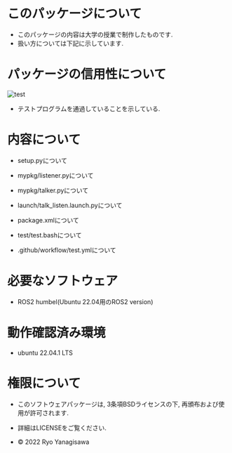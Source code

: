 # このパッケージについて

 * このパッケージの内容は大学の授業で制作したものです.
 * 扱い方については下記に示しています.

# パッケージの信用性について

 ![test](https://github.com/ryo0806/ros2_ws/actions/workflows/test.yml/badge.svg)
 * テストプログラムを通過していることを示している.

# 内容について

 * setup.pyについて

 * mypkg/listener.pyについて

 * mypkg/talker.pyについて

 * launch/talk_listen.launch.pyについて

 * package.xmlについて

 * test/test.bashについて

 * .github/workflow/test.ymlについて 

# 必要なソフトウェア

 * ROS2 humbel(Ubuntu 22.04用のROS2 version)

# 動作確認済み環境

 * ubuntu 22.04.1 LTS

# 権限について
 
 * このソフトウェアパッケージは, 3条項BSDライセンスの下, 再頒布および使用が許可されます.

 * 詳細はLICENSEをご覧ください.
 
 * © 2022 Ryo Yanagisawa
